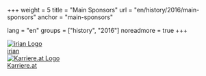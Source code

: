 +++
weight = 5
title = "Main Sponsors"
url = "en/history/2016/main-sponsors"
anchor = "main-sponsors"

lang = "en"
groups = ["history", "2016"]
noreadmore = true
+++

<div class="row blocks">
	<div class="four columns block">
		<div class="block-heading"><a href="http://www.irian.at/">
			<img src="/images/irian-logo.png" alt="irian Logo" style="max-height: 5em; max-width: 100%;"><br/>
			irian
		</a></div>
	</div>
	<div class="four columns block">
		<div class="block-heading"><a href="http://www.devland.at/">
			<img src="/images/karriere.at-Logo.png" alt="Karriere.at Logo" style="max-height: 5em; max-width: 100%;"><br/>
			Karriere.at
		</a></div>
	</div>
</div>
<!--more-->
